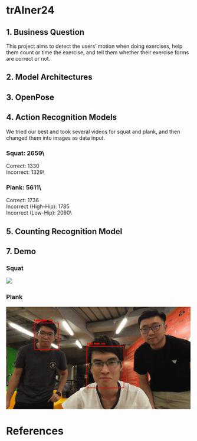 # trAIner24
 
## 1. Business Question
This project aims to detect the users’ motion when doing exercises, help them count or time the exercise, and tell them whether their exercise forms are correct or not. 

## 2. Model Architectures

## 3. OpenPose

## 4. Action Recognition Models
We tried our best and took several videos for squat and plank, and then changed them into images as data input.

### Squat: 2659\
Correct: 1330 \
Incorrect: 1329\
### Plank: 5611\
Correct: 1736\
Incorrect (High-Hip): 1785\
Incorrect (Low-Hip): 2090\

## 5. Counting Recognition Model




## 7. Demo
### Squat
<img src="https://github.com/eddylamhw/Mask-Wearing-and-Social-Distancing-Detection-Model/blob/main/ppt/media/image14.gif" width = "500">

### Plank
<img src="https://github.com/eddylamhw/Mask-Wearing-and-Social-Distancing-Detection-Model/blob/main/ppt/media/image23.gif" width = "500">

# References


